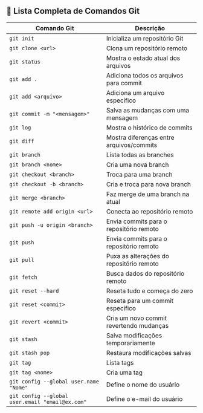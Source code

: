 ## 📘 Lista Completa de Comandos Git

| Comando Git | Descrição |
|-------------|-----------|
| `git init` | Inicializa um repositório Git |
| `git clone <url>` | Clona um repositório remoto |
| `git status` | Mostra o estado atual dos arquivos |
| `git add .` | Adiciona todos os arquivos para commit |
| `git add <arquivo>` | Adiciona um arquivo específico |
| `git commit -m "<mensagem>"` | Salva as mudanças com uma mensagem |
| `git log` | Mostra o histórico de commits |
| `git diff` | Mostra diferenças entre arquivos/commits |
| `git branch` | Lista todas as branches |
| `git branch <nome>` | Cria uma nova branch |
| `git checkout <branch>` | Troca para uma branch |
| `git checkout -b <branch>` | Cria e troca para nova branch |
| `git merge <branch>` | Faz merge de uma branch na atual |
| `git remote add origin <url>` | Conecta ao repositório remoto |
| `git push -u origin <branch>` | Envia commits para o repositório remoto |
| `git push` | Envia commits para o repositório remoto |
| `git pull` | Puxa as alterações do repositório remoto |
| `git fetch` | Busca dados do repositório remoto |
| `git reset --hard` | Reseta tudo e começa do zero |
| `git reset <commit>` | Reseta para um commit específico |
| `git revert <commit>` | Cria um novo commit revertendo mudanças |
| `git stash` | Salva modificações temporariamente |
| `git stash pop` | Restaura modificações salvas |
| `git tag` | Lista tags |
| `git tag <nome>` | Cria uma tag |
| `git config --global user.name "Nome"` | Define o nome do usuário |
| `git config --global user.email "email@ex.com"` | Define o e-mail do usuário |

